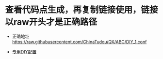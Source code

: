 # 查看代码点生成，再复制链接使用，链接以raw开头才是正确路径

* 正确地址
    https://raw.githubusercontent.com/ChinaTudou/QX/ABC/DIY_1.conf

* [专用DIY配置](https://raw.githubusercontent.com/ChinaTudou/QX/ABC/DIY_1.conf)

